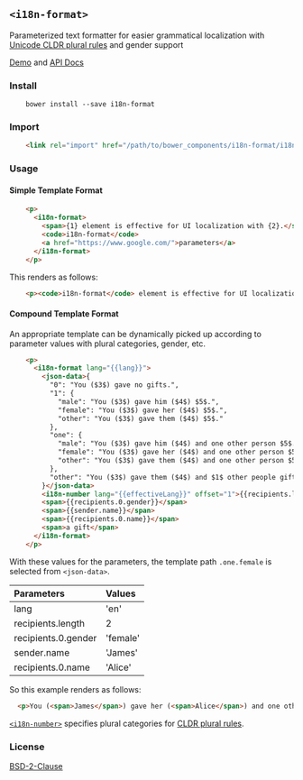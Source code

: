 ## `<i18n-format>`

Parameterized text formatter for easier grammatical localization 
with [Unicode CLDR plural rules](http://cldr.unicode.org/index/cldr-spec/plural-rules) and gender support

[Demo](https://t2ym.github.io/i18n-format/components/i18n-format/demo) and [API Docs](https://t2ym.github.io/i18n-format/components/i18n-format/)

### Install

```
    bower install --save i18n-format
```

### Import

```html
    <link rel="import" href="/path/to/bower_components/i18n-format/i18n-format.html">
```

### Usage

#### Simple Template Format

```html
    <p>
      <i18n-format>
        <span>{1} element is effective for UI localization with {2}.</span>
        <code>i18n-format</code>
        <a href="https://www.google.com/">parameters</a>
      </i18n-format>
    </p>
```

This renders as follows:

```html
    <p><code>i18n-format</code> element is effective for UI localization with <a href="https://www.google.com/">parameters</a>.</p>
```

#### Compound Template Format

An appropriate template can be dynamically picked up according to parameter values with plural categories, gender, etc.

```html
    <p>
      <i18n-format lang="{{lang}}">
        <json-data>{
          "0": "You ($3$) gave no gifts.",
          "1": {
            "male": "You ($3$) gave him ($4$) $5$.",
            "female": "You ($3$) gave her ($4$) $5$.",
            "other": "You ($3$) gave them ($4$) $5$."
          },
          "one": {
            "male": "You ($3$) gave him ($4$) and one other person $5$.",
            "female": "You ($3$) gave her ($4$) and one other person $5$.",
            "other": "You ($3$) gave them ($4$) and one other person $5$."
          },
          "other": "You ($3$) gave them ($4$) and $1$ other people gifts."
        }</json-data>
        <i18n-number lang="{{effectiveLang}}" offset="1">{{recipients.length}}</i18n-number>
        <span>{{recipients.0.gender}}</span>
        <span>{{sender.name}}</span>
        <span>{{recipients.0.name}}</span>
        <span>a gift</span>
      </i18n-format>
    </p>
```

With these values for the parameters, the template path `.one.female` is selected from `<json-data>`.

| Parameters          | Values   |
|:--------------------|:---------|
| lang                | 'en'     |
| recipients.length   | 2        |
| recipients.0.gender | 'female' |
| sender.name         | 'James'  |
| recipients.0.name   | 'Alice'  |

So this example renders as follows:

```html
  <p>You (<span>James</span>) gave her (<span>Alice</span>) and one other person <span>a gift</span>.</p>
```

[`<i18n-number>`](https://github.com/t2ym/i18n-number/) specifies plural categories for
[CLDR plural rules](http://cldr.unicode.org/index/cldr-spec/plural-rules).

### License

[BSD-2-Clause](https://github.com/t2ym/i18n-format/blob/master/LICENSE.md)
